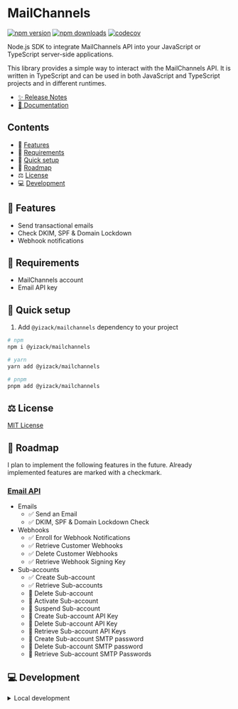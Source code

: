 # MailChannels

[![npm version][npm-version-src]][npm-version-href]
[![npm downloads][npm-downloads-src]][npm-downloads-href]
[![codecov][codecov-coverage-src]][codecov-coverage-href]

Node.js SDK to integrate MailChannels API into your JavaScript or TypeScript server-side applications.

<!-- #region overview -->
This library provides a simple way to interact with the MailChannels API. It is written in TypeScript and can be used in both JavaScript and TypeScript projects and in different runtimes.
<!-- #endregion overview -->

- [✨ Release Notes](CHANGELOG.md)
- [📖 Documentation](https://mailchannels.yizack.com)

## Contents

- 🚀 [Features](#features)
- 📏 [Requirements](#requirements)
- 🏃 [Quick setup](#quick-setup)
- 🚧 [Roadmap](#roadmap)
- ⚖️ [License](#license)
- 💻 [Development](#development)

## <a name="features">🚀 Features</a>

- Send transactional emails
- Check DKIM, SPF & Domain Lockdown
- Webhook notifications

## <a name="requirements">📏 Requirements</a>

- MailChannels account
- Email API key

## <a name="quick-setup">🏃 Quick setup</a>

1. Add `@yizack/mailchannels` dependency to your project

```sh
# npm
npm i @yizack/mailchannels

# yarn
yarn add @yizack/mailchannels

# pnpm
pnpm add @yizack/mailchannels
```

## <a name="license">⚖️ License</a>

[MIT License](LICENSE)

<!-- #region roadmap -->
## <a name="roadmap">🚧 Roadmap</a>

I plan to implement the following features in the future. Already implemented features are marked with a checkmark.

### [Email API](https://docs.mailchannels.net/email-api/api-reference/email-api)
- Emails
  - ✅ Send an Email
  - ✅ DKIM, SPF & Domain Lockdown Check
- Webhooks
  - ✅ Enroll for Webhook Notifications
  - ✅ Retrieve Customer Webhooks
  - ✅ Delete Customer Webhooks
  - ✅ Retrieve Webhook Signing Key
- Sub-accounts
  - ✅ Create Sub-account
  - ✅ Retrieve Sub-accounts
  - 🚧 Delete Sub-account
  - 🚧 Activate Sub-account
  - 🚧 Suspend Sub-account
  - 🚧 Create Sub-account API Key
  - 🚧 Delete Sub-account API Key
  - 🚧 Retrieve Sub-account API Keys
  - 🚧 Create Sub-account SMTP password
  - 🚧 Delete Sub-account SMTP password
  - 🚧 Retrieve Sub-account SMTP Passwords
<!-- #endregion roadmap -->

## <a name="development">💻 Development</a>

<details>
  <summary>Local development</summary>
  
```sh
# Install dependencies
pnpm install

# Build the package
npm run build

# Run ESLint
npm run lint

# Run Vitest
npm run test
npm run test:watch

# Run typecheck
npm run test:types

# Release new version
npm run release
```

</details>

<!-- Badges -->
[npm-version-src]: https://img.shields.io/npm/v/@yizack/mailchannels.svg?style=flat&colorA=070a30&colorB=35a047
[npm-version-href]: https://npmjs.com/package/@yizack/mailchannels

[npm-downloads-src]: https://img.shields.io/npm/dm/nuxt-mailchannels.svg?style=flat&colorA=070a30&colorB=35a047
[npm-downloads-href]: https://npmjs.com/package/nuxt-mailchannels

[codecov-coverage-src]: https://img.shields.io/codecov/c/github/yizack/mailchannels?style=flat&colorA=070a30&token=HTSBRHSJ5M
[codecov-coverage-href]: https://codecov.io/gh/Yizack/mailchannels
